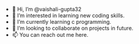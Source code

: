 - 👋 Hi, I’m @vaishali-gupta32
- 👀 I’m interested in learning new coding skills.
- 🌱 I’m currently learning c programming.
- 💞️ I’m looking to collaborate on projects in future.
- 📫 You can reach out me here.

<!---
vaishali-gupta32/vaishali-gupta32 is a ✨ special ✨ repository because its `README.md` (this file) appears on your GitHub profile.
You can click the Preview link to take a look at your changes.
--->
